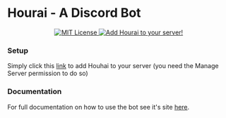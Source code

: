 # Hourai - A Discord Bot

<p align="center">
    <a href="https://opensource.org/licenses/mit-license.php">
        <img src="https://img.shields.io/badge/license-MIT%20License-blue.svg" alt="MIT License">
    </a>
    <a href="https://discordapp.com/oauth2/authorize?client_id=208460637368614913&scope=bot&permissions=0xFFFFFFFFFFFF">
        <img src="https://img.shields.io/badge/discord-add--to--server-738bd7.svg" alt="Add Hourai to your server!">
    </a>
</p>

### Setup
Simply click this [link](https://discordapp.com/oauth2/authorize?client_id=208460637368614913&scope=bot&permissions=0xFFFFFFFFFFFF) to add Houhai to your server (you need the Manage Server permission to do so)

### Documentation
For full documentation on how to use the bot see it's site
[here](https://jamessliu.com/hourai/).

